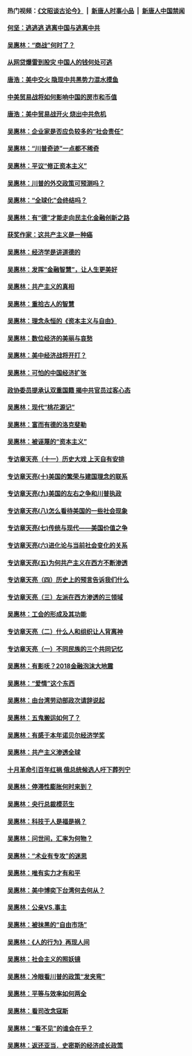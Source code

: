 #### 热门视频：[《文昭谈古论今》](https://github.com/gfw-breaker/wenzhao/blob/master/README.md?t=10161233) &nbsp;|&nbsp; [新唐人时事小品](https://github.com/gfw-breaker/ntdtv-comedy/blob/master/README.md?t=10161233) &nbsp;|&nbsp; [新唐人中国禁闻](https://github.com/gfw-breaker/ntdtv-news/blob/master/README.md?t=10161233)

#### [何坚：逃逃逃 逃离中国与逃离中共](../pages/nsc423/n10592891.md?t=10161233) 

#### [吴惠林：“商战”何时了？](../pages/nsc423/n10573558.md?t=10161233) 

#### [从网贷爆雷到股灾 中国人的钱何处可逃](../pages/nsc423/n10572800.md?t=10161233) 

#### [唐浩：美中交火 隐现中共黑势力混水摸鱼](../pages/nsc423/n10544040.md?t=10161233) 

#### [中美贸易战将如何影响中国的房市和币值](../pages/nsc423/n10543697.md?t=10161233) 

#### [唐浩：美中贸易战开火 烧出中共危机](../pages/nsc423/n10540126.md?t=10161233) 

#### [吴惠林：企业家是否应负较多的“社会责任”](../pages/nsc423/n10535022.md?t=10161233) 

#### [吴惠林：“川普奇迹”一点都不稀奇](../pages/nsc423/n10512808.md?t=10161233) 

#### [吴惠林：平议“修正资本主义”](../pages/nsc423/n10495724.md?t=10161233) 

#### [吴惠林：川普的外交政策可预测吗？](../pages/nsc423/n10462387.md?t=10161233) 

#### [吴惠林：“全球化”会终结吗？](../pages/nsc423/n10452838.md?t=10161233) 

#### [吴惠林：有“德”才能走向民主化金融创新之路](../pages/nsc423/n10432292.md?t=10161233) 

#### [获奖作家：这共产主义是一种癌](../pages/nsc423/n10431541.md?t=10161233) 

#### [吴惠林：经济学是讲道德的](../pages/nsc423/n10398014.md?t=10161233) 

#### [吴惠林：发挥“金融智慧”，让人生更美好](../pages/nsc423/n10375019.md?t=10161233) 

#### [吴惠林：共产主义的真相](../pages/nsc423/n10351394.md?t=10161233) 

#### [吴惠林：重拾古人的智慧](../pages/nsc423/n10337691.md?t=10161233) 

#### [吴惠林：理念永恒的《资本主义与自由》](../pages/nsc423/n10316274.md?t=10161233) 

#### [吴惠林：数位经济的美丽与哀愁](../pages/nsc423/n10292946.md?t=10161233) 

#### [吴惠林：美中经济战将开打？](../pages/nsc423/n10258825.md?t=10161233) 

#### [吴惠林：可怕的中国经济扩张](../pages/nsc423/n10219147.md?t=10161233) 

#### [政协委员提承认双重国籍 揭中共官员过客心态](../pages/nsc423/n10208809.md?t=10161233) 

#### [吴惠林：现代“桃花源记”](../pages/nsc423/n10185234.md?t=10161233) 

#### [吴惠林：富而有德的洛克斐勒](../pages/nsc423/n10142264.md?t=10161233) 

#### [吴惠林：被诬蔑的“资本主义”](../pages/nsc423/n10124816.md?t=10161233) 

#### [专访章天亮（十一）历史大戏 上天自有安排](../pages/nsc423/n10094905.md?t=10161233) 

#### [专访章天亮(十)美国的繁荣与建国理念的联系](../pages/nsc423/n10094899.md?t=10161233) 

#### [专访章天亮(九)美国的左右之争和川普执政](../pages/nsc423/n10094889.md?t=10161233) 

#### [专访章天亮(八)怎么看待美国的一些社会现象](../pages/nsc423/n10094857.md?t=10161233) 

#### [专访章天亮(七)传统与现代——美国价值之争](../pages/nsc423/n10093140.md?t=10161233) 

#### [专访章天亮(六)进化论与当前社会变化的关系](../pages/nsc423/n10092036.md?t=10161233) 

#### [专访章天亮(五)为何共产主义在西方不断渗透](../pages/nsc423/n10083620.md?t=10161233) 

#### [专访章天亮（四）历史上的预言告诉我们什么](../pages/nsc423/n10083606.md?t=10161233) 

#### [专访章天亮（三）左派在西方渗透的三领域](../pages/nsc423/n10081115.md?t=10161233) 

#### [吴惠林：工会的形成及其功能](../pages/nsc423/n10080633.md?t=10161233) 

#### [专访章天亮（二）什么人和组织让人背离神](../pages/nsc423/n10076637.md?t=10161233) 

#### [专访章天亮（一）不同民族的三个共同记忆](../pages/nsc423/n10074188.md?t=10161233) 

#### [吴惠林：有影呒？2018金融泡沫大地震](../pages/nsc423/n10040534.md?t=10161233) 

#### [吴惠林：“爱情”这个东西](../pages/nsc423/n10019423.md?t=10161233) 

#### [吴惠林：由台湾劳动部政次请辞说起](../pages/nsc423/n9979679.md?t=10161233) 

#### [吴惠林：五鬼搬运如何了？](../pages/nsc423/n9925338.md?t=10161233) 

#### [吴惠林：有感于本年诺贝尔经济学奖](../pages/nsc423/n9871883.md?t=10161233) 

#### [吴惠林：共产主义渗透全球](../pages/nsc423/n9812748.md?t=10161233) 

#### [十月革命引百年红祸 俄总统候选人吁下葬列宁](../pages/nsc423/n9810182.md?t=10161233) 

#### [吴惠林：停滞性膨胀何时来到？](../pages/nsc423/n9764136.md?t=10161233) 

#### [吴惠林：央行总裁模范生](../pages/nsc423/n9728134.md?t=10161233) 

#### [吴惠林：科技于人是福是祸？](../pages/nsc423/n9672982.md?t=10161233) 

#### [吴惠林：问世间，汇率为何物？](../pages/nsc423/n9621788.md?t=10161233) 

#### [吴惠林：“术业有专攻”的迷思](../pages/nsc423/n9580363.md?t=10161233) 

#### [吴惠林：唯有实力才有和平](../pages/nsc423/n9529599.md?t=10161233) 

#### [吴惠林：美中博奕下台湾何去何从？](../pages/nsc423/n9483598.md?t=10161233) 

#### [吴惠林：公亲VS.事主](../pages/nsc423/n9425637.md?t=10161233) 

#### [吴惠林：被抹黑的“自由市场”](../pages/nsc423/n9351545.md?t=10161233) 

#### [吴惠林：《人的行为》再现人间](../pages/nsc423/n9296339.md?t=10161233) 

#### [吴惠林：社会主义的照妖镜](../pages/nsc423/n9243460.md?t=10161233) 

#### [吴惠林：冷眼看川普的政策“发夹弯”](../pages/nsc423/n9120684.md?t=10161233) 

#### [吴惠林：平等与效率如何两全](../pages/nsc423/n9075430.md?t=10161233) 

#### [吴惠林：看司改念寇斯](../pages/nsc423/n9024915.md?t=10161233) 

#### [吴惠林：“看不见”的谁会在乎？](../pages/nsc423/n8977488.md?t=10161233) 

#### [吴惠林：返还亚当．史密斯的经济成长政策](../pages/nsc423/n8931896.md?t=10161233) 

